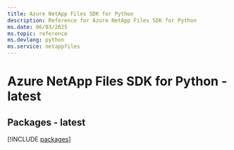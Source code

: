 ```yaml
---
title: Azure NetApp Files SDK for Python
description: Reference for Azure NetApp Files SDK for Python
ms.date: 06/03/2025
ms.topic: reference
ms.devlang: python
ms.service: netappfiles
---
```

# Azure NetApp Files SDK for Python - latest
## Packages - latest
[!INCLUDE [packages](netapp-files-index.md)]